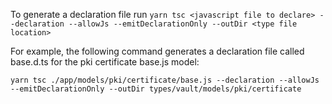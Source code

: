 To generate a declaration file run `yarn tsc <javascript file to declare> --declaration --allowJs --emitDeclarationOnly --outDir <type file location>`

For example, the following command generates a declaration file called base.d.ts for the pki certificate base.js model:

`yarn tsc ./app/models/pki/certificate/base.js --declaration --allowJs --emitDeclarationOnly --outDir types/vault/models/pki/certificate`
